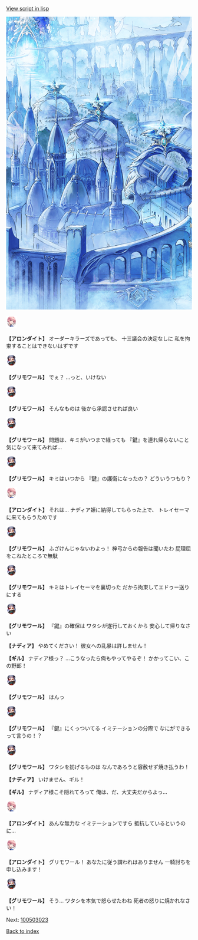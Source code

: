[View script in lisp](../scripts/100503021.txt)

![400_angel_town_daytime.png](../images/backgrounds/400_angel_town_daytime.png)

<img src="../images/units/3100711.png" alt="3100711.png" height="34"/>

**【アロンダイト】**
オーダーキラーズであっても、
十三議会の決定なしに
私を拘束することはできないはずです

<img src="../images/units/3501711.png" alt="3501711.png" height="34"/>

**【グリモワール】**
でぇ？
…っと、いけない

<img src="../images/units/3501711.png" alt="3501711.png" height="34"/>

**【グリモワール】**
そんなものは
後から承認させれば良い

<img src="../images/units/3501711.png" alt="3501711.png" height="34"/>

**【グリモワール】**
問題は、キミがいつまで経っても
『鍵』を連れ帰らないこと
気になって来てみれば…

<img src="../images/units/3501711.png" alt="3501711.png" height="34"/>

**【グリモワール】**
キミはいつから
『鍵』の護衛になったの？
どういうつもり？

<img src="../images/units/3100711.png" alt="3100711.png" height="34"/>

**【アロンダイト】**
それは…
ナディア姫に納得してもらった上で、
トレイセーマに来てもらうためです

<img src="../images/units/3501711.png" alt="3501711.png" height="34"/>

**【グリモワール】**
ふざけんじゃないわよっ！
梓弓からの報告は聞いたわ
屁理屈をこねたところで無駄

<img src="../images/units/3501711.png" alt="3501711.png" height="34"/>

**【グリモワール】**
キミはトレイセーマを裏切った
だから拘束してエドゥー送りにする

<img src="../images/units/3501711.png" alt="3501711.png" height="34"/>

**【グリモワール】**
『鍵』の確保は
ワタシが遂行しておくから
安心して帰りなさい

**【ナディア】**
やめてください！
彼女への乱暴は許しません！

**【ギル】**
ナディア様っ？
…こうなったら俺もやってやるぞ！
かかってこい、この野郎！

<img src="../images/units/3501711.png" alt="3501711.png" height="34"/>

**【グリモワール】**
はんっ

<img src="../images/units/3501711.png" alt="3501711.png" height="34"/>

**【グリモワール】**
『鍵』にくっついてる
イミテーションの分際で
なにができるって言うの！？

<img src="../images/units/3501711.png" alt="3501711.png" height="34"/>

**【グリモワール】**
ワタシを妨げるものは
なんであろうと容赦せず焼き払うわ！

**【ナディア】**
いけません、ギル！

**【ギル】**
ナディア様こそ隠れてろって
俺は、だ、大丈夫だからよっ…

<img src="../images/units/3100711.png" alt="3100711.png" height="34"/>

**【アロンダイト】**
あんな無力な
イミテーションですら
抵抗しているというのに…

<img src="../images/units/3100711.png" alt="3100711.png" height="34"/>

**【アロンダイト】**
グリモワール！
あなたに従う謂われはありません
一騎討ちを申し込みます！

<img src="../images/units/3501711.png" alt="3501711.png" height="34"/>

**【グリモワール】**
そう…
ワタシを本気で怒らせたわね
死者の怒りに焼かれなさい！


Next: [100503023](100503023.md)

[Back to index](index.md)
